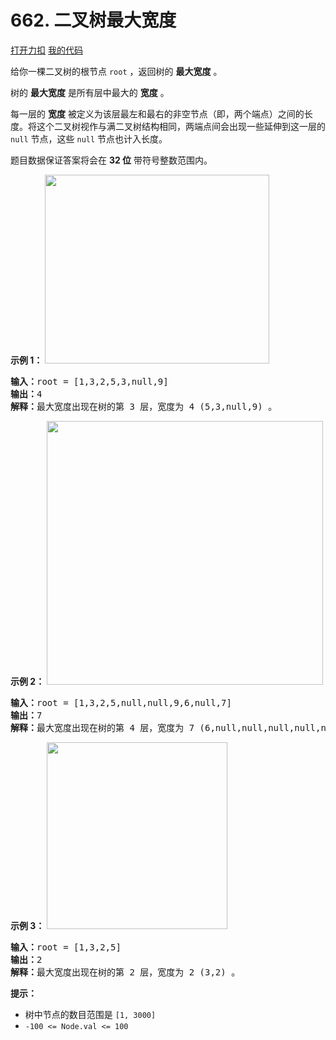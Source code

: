 # 662. 二叉树最大宽度

[打开力扣](https://leetcode.cn/problems/maximum-width-of-binary-tree) [我的代码](662.maximum_width_of_binary_tree.py)

给你一棵二叉树的根节点 <code>root</code> ，返回树的 <strong>最大宽度</strong> 。

树的 <strong>最大宽度</strong> 是所有层中最大的 <strong>宽度</strong> 。

<div class="original__bRMd">
<div>
每一层的 <strong>宽度</strong> 被定义为该层最左和最右的非空节点（即，两个端点）之间的长度。将这个二叉树视作与满二叉树结构相同，两端点间会出现一些延伸到这一层的 <code>null</code> 节点，这些 <code>null</code> 节点也计入长度。

题目数据保证答案将会在 <strong>32 位</strong> 带符号整数范围内。



<strong>示例 1：</strong>
<img alt="" src="https://assets.leetcode.com/uploads/2021/05/03/width1-tree.jpg" style="width: 359px; height: 302px;" />
<pre>
<strong>输入：</strong>root = [1,3,2,5,3,null,9]
<strong>输出：</strong>4
<strong>解释：</strong>最大宽度出现在树的第 3 层，宽度为 4 (5,3,null,9) 。
</pre>

<strong>示例 2：</strong>
<img alt="" src="https://assets.leetcode.com/uploads/2022/03/14/maximum-width-of-binary-tree-v3.jpg" style="width: 442px; height: 422px;" />
<pre>
<strong>输入：</strong>root = [1,3,2,5,null,null,9,6,null,7]
<strong>输出：</strong>7
<strong>解释：</strong>最大宽度出现在树的第 4 层，宽度为 7 (6,null,null,null,null,null,7) 。
</pre>

<strong>示例 3：</strong>
<img alt="" src="https://assets.leetcode.com/uploads/2021/05/03/width3-tree.jpg" style="width: 289px; height: 299px;" />
<pre>
<strong>输入：</strong>root = [1,3,2,5]
<strong>输出：</strong>2
<strong>解释：</strong>最大宽度出现在树的第 2 层，宽度为 2 (3,2) 。
</pre>



<strong>提示：</strong>

<ul>
	<li>树中节点的数目范围是 <code>[1, 3000]</code></li>
	<li><code>-100 <= Node.val <= 100</code></li>
</ul>
</div>
</div>

